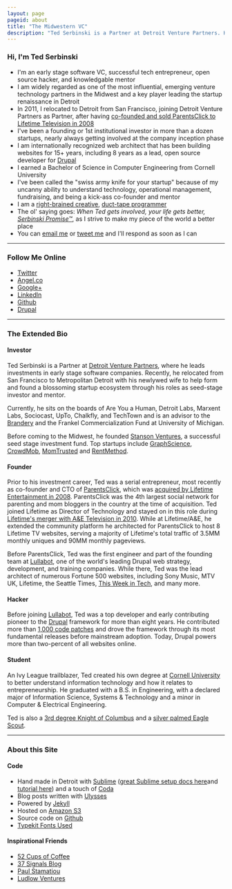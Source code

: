 ```yaml
---
layout: page
pageid: about
title: "The Midwestern VC"
description: "Ted Serbinski is a Partner at Detroit Venture Partners. He's an entrepreneur and open source hacker rebuilding Detroit."
---
```


<h3>Hi, I'm Ted Serbinski</h3>

* I'm an <span class="hl">early stage software VC, successful tech entrepreneur, open source hacker</span>, and knowledgable mentor
* I am widely <span class="hl">regarded as one of the most influential, emerging venture technology partners in the Midwest</span> and a key player leading the startup renaissance in Detroit
* In 2011, I relocated to Detroit from San Francisco, joining Detroit Venture Partners as Partner, after having [co-founded and sold ParentsClick to Lifetime Television in 2008](http://paidcontent.org/2008/08/27/419-lifetime-networks-acquires-parentsclick-network-first-digital-acquisiti/)
* I've been a <span class="hl">founding or 1st institutional investor</span> in more than a dozen startups, nearly always getting involved at the company inception phase
* I am <span class="hl">internationally recognized web architect</span> that has been building websites for 15+ years, including <span class="hl">8 years as a lead, open source developer</span> for <a href="http://drupal.org">Drupal</a>
* I earned a Bachelor of Science in Computer Engineering from Cornell University
* I've been called the "swiss army knife for your startup" because of my uncanny ability to understand technology, operational management, fundraising, and being a kick-ass co-founder and mentor
* I am a [right-brained creative](http://ow.ly/3bBaT), [duct-tape programmer](http://ow.ly/3bBbi)
* The ol' saying goes: <i>When Ted gets involved, your life gets better, [Serbinski Promise&trade;](http://serbinskipromise.com)</i>, as I strive to make my piece of the world a better place
* You can <a href="mailto:hi@tedserbinski.com">email me</a> or <a href="http://twitter.com/tedserbinski">tweet me</a> and I'll respond as soon as I can

<hr>
<h3>Follow Me Online</h3>

* [Twitter](http://twitter.com/tedserbinski)
* [Angel.co](http://angel.co/tedserbinski)
* [Google+](https://plus.google.com/107707246099022430019)
* [LinkedIn](http://linkedin.com/tedserbinski)
* [Github](http://github.com/tedserbinski)
* [Drupal](http://drupal.org/user/12932)

<hr>
<h3>The Extended Bio</h3>
<h4>Investor</h4>

Ted Serbinski is a <span class="hl">Partner at [Detroit Venture Partners](http://detroitventurepartners.com)</span>, where he leads investments in early stage software companies. Recently, he relocated from San Francisco to Metropolitan Detroit with his newlywed wife to help form and found a blossoming startup ecosystem through his roles as seed-stage investor and mentor.

Currently, he <span class="hl">sits on the boards</span> of Are You a Human, Detroit Labs, Marxent Labs, Sociocast, UpTo, Chalkfly, and TechTown and is an advisor to the [Brandery](http://brandery.org/) and the Frankel Commercialization Fund at University of Michigan.

Before coming to the Midwest, he founded [Stanson Ventures](http://stansonventures.com), a successful seed stage investment fund. Top startups include [GraphScience](http://www.graphscience.com), [CrowdMob](http://crowdmob.com), [MomTrusted](http://momtrusted.com) and [RentMethod](http://rentmethod.com).

<h4>Founder</h4>

Prior to his investment career, Ted was a serial entrepreneur, most recently as co-founder and CTO of [ParentsClick](http://www.crunchbase.com/company/parentsclick-network), which was [acquired by Lifetime Entertainment in 2008](http://paidcontent.org/2008/08/27/419-lifetime-networks-acquires-parentsclick-network-first-digital-acquisiti/). ParentsClick was the <span class="hl">4th largest social network for parenting and mom bloggers</span> in the country at the time of acquisition. Ted joined Lifetime as Director of Technology and stayed on in this role during [Lifetime's merger with A&E Television in 2010](http://www.nytimes.com/2009/08/28/business/media/28lifetime.html?_r=0). While at Lifetime/A&E, he extended the community platform he architected for ParentsClick to host 8 Lifetime TV websites, serving a majority of Lifetime's total traffic of 3.5MM monthly uniques and 90MM monthly pageviews.

Before ParentsClick, Ted was the first engineer and part of the founding team at [Lullabot](http://lullabot.com), one of the <span class="hl">world's leading Drupal web strategy, development, and training companies</span>. While there, Ted was the lead architect of numerous Fortune 500 websites, including Sony Music, MTV UK, Lifetime, the Seattle Times, [This Week in Tech](http://twit.tv/), and many more.

<h4>Hacker</h4>

Before joining [Lullabot](http://lullabot.com), Ted was a top developer and early contributing pioneer to the [Drupal](http://drupal.org) framework for more than eight years. He <span class="hl">contributed</span> more than [1,000 code patches](https://www.google.com/search?q=drupal+m3avrck) and drove the framework through its most fundamental releases before mainstream adoption. Today, Drupal powers more than two-percent of all websites online.

<h4>Student</h4>

An Ivy League trailblazer, Ted created his own degree at [Cornell University](http://cornell.edu) to better understand information technology and how it relates to entrepreneurship. He graduated with a <span class="hl">B.S. in Engineering</span>, with a declared major of Information Science, Systems & Technology and a minor in Computer & Electrical Engineering.

Ted is also a [3rd degree Knight of Columbus](http://en.wikipedia.org/wiki/Knight_of_Columbus) and a <a href="http://en.wikipedia.org/wiki/Eagle_Scout_(Boy_Scouts_of_America)">silver palmed Eagle Scout</a>.

<hr>
<h3>About this Site</h3>

#### Code
* Hand made in Detroit with [Sublime](http://www.sublimetext.com) ([great Sublime setup docs here](http://blog.alexmaccaw.com/sublime-text)and [tutorial here](https://tutsplus.com/course/improve-workflow-in-sublime-text-2/)) and a touch of <a href="http://panic.com/coda/">Coda</a>
* Blog posts written with [Ulysses](http://www.ulyssesapp.com/)
* Powered by [Jekyll](http://jekyllrb.com/)
* Hosted on [Amazon S3](http://tedserbinski.com/how-to-host-your-static-website-on-amazon-s3-step-by-step-guide/)
* Source code on <a href="https://github.com/tedserbinski/www">Github</a>
* [Typekit Fonts Used](https://typekit.com/colophons/jmj3nsk)

#### Inspirational Friends
* [52 Cups of Coffee](http://52cups.tumblr.com/)
* [37 Signals Blog](http://37signals.com/svn/)
* [Paul Stamatiou](http://paulstamatiou.com/)
* [Ludlow Ventures](http://ludlowventures.com)
